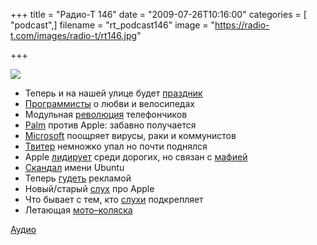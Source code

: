 +++
title = "Радио-Т 146"
date = "2009-07-26T10:16:00"
categories = [ "podcast",]
filename = "rt_podcast146"
image = "https://radio-t.com/images/radio-t/rt146.jpg"

+++

![](https://radio-t.com/images/radio-t/rt146.jpg)

- Теперь и на нашей улице будет [праздник](http://internet.cnews.ru/news/line/index.shtml?2009/07/24/355288)
- [Программисты](http://www.thecodist.com/article/why_do_you_love_programming) о любви и велосипедах
- Модульная [революция](http://www.engadget.com/2009/07/23/modu-actually-launches-in-israel-gets-hands-on-treatment-as-pro/) телефончиков
- [Palm](http://webplanet.ru/news/soft/2009/07/24/palm_vs_apple.html) против Apple: забавно получается
- [Microsoft](http://www.opennet.ru/opennews/art.shtml?num=22661) поощряет вирусы, раки и коммунистов
- [Твитер](http://www.techcrunch.com/2009/07/24/twitter-cracks-down-on-spam-accounts-people-lose-followers/) немножко упал но почти поднялся
- Apple [лидирует](http://habrahabr.ru/blogs/apple/65296/) среди дорогих, но связан с [мафией](http://webplanet.ru/news/life/2009/07/20/apple_mob.html)
- [Скандал](http://www.securitylab.ru/news/382871.php) имени Ubuntu
- Теперь [гудеть](http://internet.cnews.ru/news/line/index.shtml?2009/07/24/355269) рекламой
- Новый/старый [слух](http://www.engadget.com/2009/07/24/apple-tablet-rumored-for-launch-early-next-year-for-serious-thi/) про Apple
- Что бывает с тем, кто [слухи](http://webplanet.ru/news/life/2009/07/22/fox.html) подкрепляет
- Летающая [мото–коляска](http://www.engadget.com/2009/07/19/parajet-skycar-flying-vehicle-evolves-now-ready-for-pre-orders/)

[Аудио](https://archive.rucast.net/radio-t/media/rt_podcast146.mp3)
<audio src="https://archive.rucast.net/radio-t/media/rt_podcast146.mp3" preload="none"></audio>
